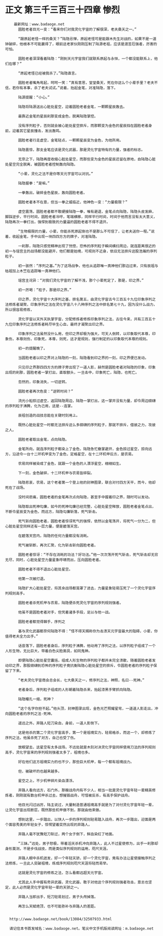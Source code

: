 # 正文 第三千三百三十四章 惨烈
        最新网址：www.badaoge.net
          圆脸老者目光一变：“看来你们对我灵化宇宙的了解很深，老夫桑天之一。”
      
          “跟原起老怪一样的桑天？”陆隐忌惮，原起老怪可是能跟木先生对战的，如果不是一道钟破碎，他根本不可能赢得了，眼前这老家伙刚刚压制了陆源老祖，应该是渡苦厄强者，厉害的可怕。
      
          圆脸老者深深看着陆隐：“刚到天元宇宙我们就联系原起与永恒，一个都没能联系上，他们在哪？”
      
          “原起老怪已经被我杀了。”陆隐直言。
      
          圆脸老者嘴角弯起，呵呵一笑：“真有意思，堂堂桑天，死在你这么个小辈手里？老夫不信，若你有本事，杀了老夫试试。”说着，抬起金笔，对准陆隐，落下。
      
          陆源提醒：“小心。”
      
          陆隐将陆源送出心脏处星空，迎着圆脸老者金笔，一颗颗星辰轰去。
      
          最靠近金笔的星辰刹那变成金色，脱离陆隐掌控。
      
          没有序列粒子，否则就会被心脏处星空排斥，而那颗变为金色的星辰挡在圆脸老者身前，迎着其它星辰撞击，发出轰鸣。
      
          圆脸老者行走虚空，金笔轻点，一颗颗星辰变为金色，为他所用。
      
          陆隐震惊，那支金笔应该是灵化武器，那是灵化宇宙特有的力量，强者的标志。
      
          无奈之下，陆隐再度收缩心脏处星空，而那些变为金色的星辰还留在原地，自陆隐心脏处星空完全脱离，被圆脸老者控制轰向陆隐。
      
          “小辈，灵化之法不是你等天元宇宙可以对抗。”
      
          陆隐握拳：“是嘛。”
      
          一拳轰出，破碎金色星辰，轰向圆脸老者。
      
          圆脸老者本不在意，但当一拳之威临近，他神色一变：“力量极限？”
      
          虚空震荡，圆脸老者都不敢硬接陆隐一拳，唯有避退，金笔点向陆隐，陆隐头皮发麻，脚踩逆步，平行时间，圆脸老者冷哼，笔端横移，同样平行时间，时间于他而言没有太大意义，陆隐再次一拳打出，强悍到极致的力量逼的圆脸老者不得不退开。
      
          “生物极限的力量，小辈，你能杀死原起倒也不是那么不可信了，让老夫送你一程。”说着，收起金笔，手中出现一块四四方方的牌子，对准陆隐。
      
          一刹那，陆隐只感觉精神出现了恍惚，恐怖的序列粒子瞬间横扫周边，就连距离很近的初一与瑶宫主的战场都没能避开，他们都是始境，可规则不近身，依旧无法排斥这股浩瀚的序列粒子。
      
          初一骇然：“序列之基。”为了这场战争，他也从追踪唯一真神他们那边过来，只有辰祖与枯祖加上木竺在追踪唯一真神他们。
      
          瑶宫主诧异：“对我们灵化宇宙的了解不浅，那个小辈死定了，那是，印之界。”
      
          初一厉喝：“柱子，那是印之界。”
      
          印之界，灵化宇宙十大序列之基，排名第五，由灵化宇宙古今三百五十九位印象序列之法修炼者凝聚，印象序列之法在灵化宇宙八十八种序列之法中排名第七十九，因为没什么战力，所以很容易修炼，
      
          灵化宇宙以天外天执掌宇宙，分配修炼者修炼印象序列之法，古往今来，共有三百五十九位印象序列之法修炼者耗尽毕生心血，最终才凝聚出印之界。
      
          印象序列之法虽然没什么用，但印之界却极为强大，可天人倒转，以印象取代本尊，印象伤，本尊则伤，印象死，本尊，则死，这才是规则，强行制定的以印象取代本尊的规则。
      
          初一的提醒晚了。
      
          当圆脸老者以印之界对上陆隐的一刻，陆隐看到印之界的一刻，印之界便已发动。
      
          只见印之界那四四方方的牌子旁出现了一道人影，赫然是圆脸老者对陆隐的印象，印象出现的刹那，圆脸老者一掌打出，直取额头，一旦击中，印象死亡，陆隐，也死亡。
      
          忽然的，印象消失，一切逆转。
      
          圆脸老者再次色变：“逆转时间？”
      
          流光小船掠过虚空，返回陆隐周边，陆隐一掌打出，这一掌并没有力量，却令周边磅礴的序列粒子沸腾，化为己用，这是--连掌。
      
          辰祖创造的战技总能在关键时刻用上。
      
          既然心脏处星空一时都无法排斥这么多磅礴的序列粒子，那就不排斥，借彼之力，攻彼之人。
      
          圆脸老者取出金笔，点向陆隐。
      
          金笔所向，就连序列粒子都染上了金色，陆隐急忙撤掌避开，金色掠过星空，掠向远方，沿途令一台十二环机甲变为了金色，定格星空，在十二环机甲后方，是农易。
      
          农易同样被染成了金色，就跟一个金色的人漂浮星空，栩栩如生。
      
          下一刻，金色破碎，十二环机甲与农易皆碎裂。
      
          陆隐悲哀，农易，这个老者第一个登上他的封神图录，联合对付四方天平，而今，他却死在了战场。
      
          没时间悲痛，圆脸老者的金笔再次点向陆隐，甚至手中握着印之界，随时可以发动。
      
          陆隐取出死神勾廉，如今的死神勾廉已经完整，心脏处星空释放，圆脸老者金笔点出，不断令星辰变为金色，而远方，陆隐勾廉斩落，死气斩击。
      
          死气斩向圆脸老者，圆脸老者惊讶死气的强悍，依然以金笔荡开，将死气一分为二，但心脏处星空同样还有一层力量，便是碧落天宫。
      
          在碧落天宫内，陆隐的任何力量都没有消耗。
      
          死气被斩断，再次汇聚，化为斩击斩向圆脸老者。
      
          圆脸老者惊讶：“不存在消耗的功法？好功法。”他一次次荡开死气斩击，死气斩击却无穷无尽，同时，心脏处星空力量星象呼啸而出，压向圆脸老者。
      
          圆脸老者不得不退出心脏处星空。
      
          他第一次被打退。
      
          陆隐扩大心脏处星空，将其余战场都笼罩了进去，力量星象轻易压死了一个灵化宇宙序列规则高手。
      
          圆脸老者杀死机甲与农易，陆隐便杀死灵化宇宙的序列规则强者。
      
          他虽不是圆脸老者对手，但凭着诸多手段，足以与他一战。
      
          圆脸老者都觉得棘手，序列之
      
          基与灵化武器都奈何陆隐不得：“怪不得天赐称你为击溃天元宇宙最大的阻碍，小辈，你值得老夫全力出手。”
      
          话音落下，圆脸老者身后，序列粒子沸腾，他动用了序列之法，以序列粒子组成了一个人形生物，无比巨大，带着白色尖脸面具，如同鬼神。
      
          即便陆隐心脏处星空囊括，组成人形生物的序列粒子都并未完全溃散，随着圆脸老者发动印之界，那股磅礴到恐怖的序列粒子竟抗衡陆隐心脏处星空的排斥，令圆脸老者的序列粒子保留了下来。
      
          “老夫灵化宇宙商会总会长，七大桑天之一，修序列之法，神照，名曰--死神。”
      
          老者身后，序列粒子组成的人形朝着陆隐杀来，抬起漆黑手臂抓向陆隐。
      
          陆隐瞳孔一缩，死神？
      
          “这个名字你担不起。”他头顶，封神图录出现，金色光芒照耀星穹，一道道人影走出，冲向圆脸老者的序列之法-死神。
      
          遥远之外，弃路人短刀染血，身前，一道人影倒下。
      
          这是他杀的第二个灵化宇宙高手，第一个是祖境实力，轻易格杀，而这一个，却修炼了序列之法，他虽杀死了对方，自己也受了伤。
      
          放眼望去，这星空有太多战场，不远处就是木刻对决灵化宇宙同样使用刀法的序列规则高手，灵化宇宙来的序列规则强者太多了，祖境也多。
      
          好在他们这方祖境实力的也不少，那些巨大机甲，每一个都有祖境战力。
      
          但，被破坏的也越来越多。
      
          星空之上，不少机甲碎片染血漂浮。
      
          弃路人看向远方，石门外，那艘战舟内有不少人，相当一批是灵化宇宙年轻一辈精英修炼者，刚刚就有数台机甲杀过去，想摧毁战舟，可惜被反杀，有高手保护战舟。
      
          他目光闪过凶厉，陆主说过，大量制造普通祖境高手就是为了对付灵化宇宙年轻一辈，让灵化宇宙出现断层，既然那些机甲做不到，那就由他来做。
      
          想到这里，一步踏出，以快人一步的序列规则轻易踏入战舟，再次一步踏出，迎面是两个面容秀美的年轻女子，惊愕望着突然出现的弃路人。
      
          弃路人毫不犹豫短刀斩过，两个女子倒下，鲜血染红了地面。
      
          “三妹。”远处，男子怒极，带着滔天杀机冲向弃路人，此人不过星使修为，出手一刹那却身形莫测，不是步伐战技，而是类似序列规则的运用，咫尺天涯。
      
          弃路人眼中杀机迸发，好一个年轻天骄，好一个灵化宇宙，竟有办法让星使接触序列之法修炼，一旦此人突破祖境，练成序列规则咫尺天涯将轻而易举。
      
          这就是灵化宇宙的修炼之法，怎么看都远超天元宇宙。
      
          尤其此人手中握有奇异武器，灵化武器，敢于对他这个序列规则强者攻击，意志也坚定，此人必然是灵化宇宙年轻一辈的天骄之一。
      
          弃路人当即出手，短刀轻易划过，男子头颅掉落。
      
          再怎么天赋绝顶，也不可能弥补与弃路人的差距。
      
      
      http://www.badaoge.net/book/13084/32507933.html
      
      请记住本书首发域名：www.badaoge.net。笔尖中文手机版阅读网址：m.badaoge.net